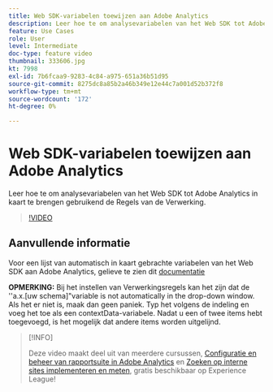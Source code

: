 ```yaml
---
title: Web SDK-variabelen toewijzen aan Adobe Analytics
description: Leer hoe te om analysevariabelen van het Web SDK tot Adobe Analytics in kaart te brengen gebruikend de Regels van de Verwerking.
feature: Use Cases
role: User
level: Intermediate
doc-type: feature video
thumbnail: 333606.jpg
kt: 7998
exl-id: 7b6fcaa9-9283-4c84-a975-651a36b51d95
source-git-commit: 8275dc8a85b2a46b349e12e44c7a001d52b372f8
workflow-type: tm+mt
source-wordcount: '172'
ht-degree: 0%

---
```


# Web SDK-variabelen toewijzen aan Adobe Analytics

Leer hoe te om analysevariabelen van het Web SDK tot Adobe Analytics in kaart te brengen gebruikend de Regels van de Verwerking.

>[!VIDEO](https://video.tv.adobe.com/v/333606/?quality=12&learn=on)

## Aanvullende informatie

Voor een lijst van automatisch in kaart gebrachte variabelen van het Web SDK aan Adobe Analytics, gelieve te zien dit [documentatie](https://experienceleague.adobe.com/docs/experience-platform/edge/data-collection/adobe-analytics/automatically-mapped-vars.html)

**OPMERKING:** Bij het instellen van Verwerkingsregels kan het zijn dat de &#39;&#39;a.x.[uw schema]&quot;variable is not automatically in the drop-down window. Als het er niet is, maak dan geen paniek. Typ het volgens de indeling en voeg het toe als een contextData-variabele. Nadat u een of twee items hebt toegevoegd, is het mogelijk dat andere items worden uitgelijnd.

>[!INFO]
>
> Deze video maakt deel uit van meerdere cursussen, [Configuratie en beheer van rapportsuite in Adobe Analytics](https://experienceleague.adobe.com/?recommended=Analytics-A-1-2021.1.administration) en [Zoeken op interne sites implementeren en meten](https://experienceleague.adobe.com/?recommended=Analytics-U-1-2021.1.search), gratis beschikbaar op Experience League!